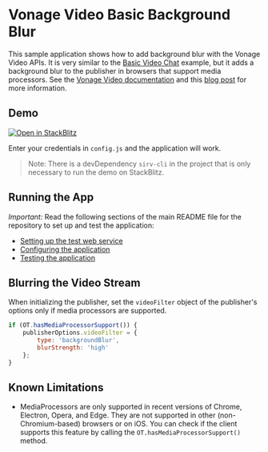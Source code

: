 Vonage Video Basic Background Blur
=======================

This sample application shows how to add background blur with the Vonage
Video APIs. It is very similar to the [Basic Video Chat](../Basic%20Video%20Chat/) example, but it adds a background blur to the publisher in browsers that support media processors. 
See the [Vonage Video documentation](https://vonage.github.io/conversation-docs/video-js-reference/latest/OT.html#hasMediaProcessorSupport) and this [blog post](https://developer.vonage.com/en/blog/blurring-for-clarity-avoid-awkward-conversations-about-your-home) for more information.

## Demo

[![Open in StackBlitz](https://developer.stackblitz.com/img/open_in_stackblitz.svg)](https://stackblitz.com/fork/github/Vonage/video-api-web-samples/tree/main/Basic-Background-Blur)

Enter your credentials in `config.js` and the application will work.

> Note: There is a devDependency `sirv-cli` in the project that is only necessary to run the demo on StackBlitz.

## Running the App

*Important:* Read the following sections of the main README file for the repository to set up
and test the application:

* [Setting up the test web service](../README.md#setting-up-the-test-web-service)
* [Configuring the application](../README.md#configuring-the-application)
* [Testing the application](../README.md#testing-the-application)

## Blurring the Video Stream

When initializing the publisher, set the `videoFilter` object of the publisher's options only if media processors are supported.
```javascript
if (OT.hasMediaProcessorSupport()) {
    publisherOptions.videoFilter = {
        type: 'backgroundBlur',
        blurStrength: 'high'
    };
}
```

## Known Limitations
 * MediaProcessors are only supported in recent versions of Chrome, Electron, Opera, and Edge. They are not supported in other (non-Chromium-based) browsers or on iOS. You can check if the client supports this feature by calling the `OT.hasMediaProcessorSupport()` method.
